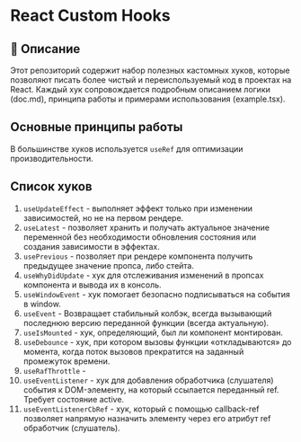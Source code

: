 # React Custom Hooks

## 📌 Описание

Этот репозиторий содержит набор полезных кастомных хуков, которые позволяют писать более чистый и переиспользуемый код в проектах на React. Каждый хук сопровождается подробным описанием логики (doc.md), принципа работы и примерами использования (example.tsx).

## Основные принципы работы

В большинстве хуков используется `useRef` для оптимизации производительности.

## Список хуков

1. `useUpdateEffect` - выполняет эффект только при изменении зависимостей, но не на первом рендере.
2. `useLatest` - позволяет хранить и получать актуальное значение переменной без необходимости обновления состояния или создания зависимости в эффектах.
3. `usePrevious` - позволяет при рендере компонента получить предыдущее значение пропса, либо стейта.
4. `useWhyDidUpdate` - хук для отслеживания изменений в пропсах компонента и вывода их в консоль.
5. `useWindowEvent` - хук помогает безопасно подписываться на события в window.
6. `useEvent` - Возвращает стабильный колбэк, всегда вызывающий последнюю версию переданной функции (всегда актуальную).
7. `useIsMounted` - хук, определяющий, был ли компонент монтирован.
8. `useDebounce` - хук, при котором вызовы функции «откладываются» до момента, когда поток вызовов прекратится на заданный промежуток времени.
9. `useRafThrottle` -
10. `useEventListener` - хук для добавления обработчика (слушателя) события к DOM-элементу, на который ссылается переданный ref. Требует состояние active.
11. `useEventListenerCbRef` - хук, который с помощью callback-ref позволяет напрямую назначить элементу через его атрибут ref обработчик (слушатель).
